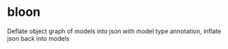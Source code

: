 # bloon
Deflate object graph of models into json with model type annotation, inflate json back into models
